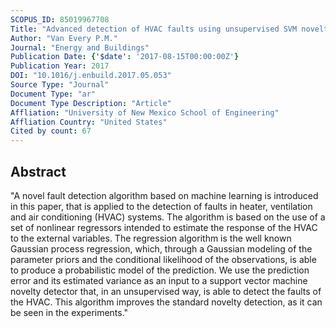 ```yaml
---
SCOPUS_ID: 85019967708
Title: "Advanced detection of HVAC faults using unsupervised SVM novelty detection and Gaussian process models"
Author: "Van Every P.M."
Journal: "Energy and Buildings"
Publication Date: {'$date': '2017-08-15T00:00:00Z'}
Publication Year: 2017
DOI: "10.1016/j.enbuild.2017.05.053"
Source Type: "Journal"
Document Type: "ar"
Document Type Description: "Article"
Affliation: "University of New Mexico School of Engineering"
Affliation Country: "United States"
Cited by count: 67
---
```


## Abstract
"A novel fault detection algorithm based on machine learning is introduced in this paper, that is applied to the detection of faults in heater, ventilation and air conditioning (HVAC) systems. The algorithm is based on the use of a set of nonlinear regressors intended to estimate the response of the HVAC to the external variables. The regression algorithm is the well known Gaussian process regression, which, through a Gaussian modeling of the parameter priors and the conditional likelihood of the observations, is able to produce a probabilistic model of the prediction. We use the prediction error and its estimated variance as an input to a support vector machine novelty detector that, in an unsupervised way, is able to detect the faults of the HVAC. This algorithm improves the standard novelty detection, as it can be seen in the experiments."
